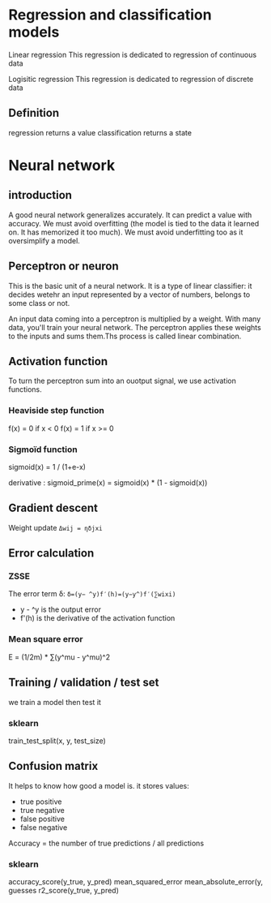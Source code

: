 # Regression and classification models

Linear regression
This regression is dedicated to regression of continuous data

Logisitic regression
This regression is dedicated to regression of discrete data

## Definition
regression returns a value
classification returns a state

# Neural network

## introduction
A good neural network generalizes accurately. It can predict a value with accuracy.
We must avoid overfitting (the model is tied to the data it learned on. It has memorized it too much).
We must avoid underfitting too as it oversimplify a model.

## Perceptron or neuron
This is the basic unit of a neural network.
It is a type of linear classifier: it decides wetehr an input represented by a vector of numbers, belongs to some class or not.

An input data coming into a perceptron is multiplied by a weight.
With many data, you'll train your neural network.
The perceptron applies these weights to the inputs and sums them.Ths process is called linear combination.

## Activation function
To turn the perceptron sum into an ouotput signal, we use activation functions.

### Heaviside step function
f(x) = 0 if x < 0
f(x) = 1 if x >= 0

### Sigmoïd function
sigmoid(x) = 1 / (1+e-x)

derivative : 
sigmoid_prime(x) = sigmoid(x) * (1 - sigmoid(x))

## Gradient descent

Weight update
```Δwij = ηδjxi``` 

## Error calculation
### ZSSE
The error term δ:
```δ=(y− ^y)f′(h)=(y−y^)f′(∑wixi)```
- y - ^y is the output error
- f'(h) is the derivative of the activation function

### Mean square error
E =  (1/2m) * ∑(y^mu - y^mu)^2

## Training / validation / test set

we train a model then test it

### sklearn
train_test_split(x, y, test_size)

## Confusion matrix
It helps to know how good a model is.
it stores values:
- true positive
- true negative
- false positive
- false negative

Accuracy = the number of true predictions / all predictions

### sklearn
accuracy_score(y_true, y_pred)
mean_squared_error
mean_absolute_error(y, guesses
r2_score(y_true, y_pred)

